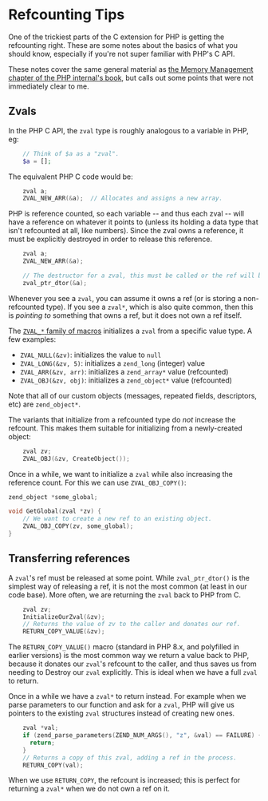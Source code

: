 
# Refcounting Tips

One of the trickiest parts of the C extension for PHP is getting the refcounting
right.  These are some notes about the basics of what you should know,
especially if you're not super familiar with PHP's C API.

These notes cover the same general material as [the Memory Management chapter of
the PHP internal's
book](https://www.phpinternalsbook.com/php7/zvals/memory_management.html), but
calls out some points that were not immediately clear to me.

##  Zvals

In the PHP C API, the `zval` type is roughly analogous to a variable in PHP, eg:

```php
    // Think of $a as a "zval".
    $a = [];
```

The equivalent PHP C code would be:

```c
    zval a;
    ZVAL_NEW_ARR(&a);  // Allocates and assigns a new array.
```

PHP is reference counted, so each variable -- and thus each zval -- will have a
reference on whatever it points to (unless its holding a data type that isn't
refcounted at all, like numbers). Since the zval owns a reference, it must be
explicitly destroyed in order to release this reference.

```c
    zval a;
    ZVAL_NEW_ARR(&a);

    // The destructor for a zval, this must be called or the ref will be leaked.
    zval_ptr_dtor(&a);
```

Whenever you see a `zval`, you can assume it owns a ref (or is storing a
non-refcounted type). If you see a `zval*`, which is also quite common, then
this is *pointing to* something that owns a ref, but it does not own a ref
itself.

The [`ZVAL_*` family of
macros](https://github.com/php/php-src/blob/4030a00e8b6453aff929362bf9b25c193f72c94a/Zend/zend_types.h#L883-L1109)
initializes a `zval` from a specific value type.  A few examples:

* `ZVAL_NULL(&zv)`: initializes the value to `null`
* `ZVAL_LONG(&zv, 5)`: initializes a `zend_long` (integer) value
* `ZVAL_ARR(&zv, arr)`: initializes a `zend_array*` value (refcounted)
* `ZVAL_OBJ(&zv, obj)`: initializes a `zend_object*` value (refcounted)

Note that all of our custom objects (messages, repeated fields, descriptors,
etc) are `zend_object*`.

The variants that initialize from a refcounted type do *not* increase the
refcount. This makes them suitable for initializing from a newly-created object:

```c
    zval zv;
    ZVAL_OBJ(&zv, CreateObject());
```

Once in a while, we want to initialize a `zval` while also increasing the
reference count. For this we can use `ZVAL_OBJ_COPY()`:

```c
zend_object *some_global;

void GetGlobal(zval *zv) {
    // We want to create a new ref to an existing object.
    ZVAL_OBJ_COPY(zv, some_global);
}
```

## Transferring references

A `zval`'s ref must be released at some point. While `zval_ptr_dtor()` is the
simplest way of releasing a ref, it is not the most common (at least in our code
base). More often, we are returning the `zval` back to PHP from C.

```c
    zval zv;
    InitializeOurZval(&zv);
    // Returns the value of zv to the caller and donates our ref.
    RETURN_COPY_VALUE(&zv);
```

The `RETURN_COPY_VALUE()` macro (standard in PHP 8.x, and polyfilled in earlier
versions) is the most common way we return a value back to PHP, because it
donates our `zval`'s refcount to the caller, and thus saves us from needing to
Destroy our `zval` explicitly. This is ideal when we have a full `zval` to
return.

Once in a while we have a `zval*` to return instead. For example when we parse
parameters to our function and ask for a `zval`, PHP will give us pointers to
the existing `zval` structures instead of creating new ones.

```c
    zval *val;
    if (zend_parse_parameters(ZEND_NUM_ARGS(), "z", &val) == FAILURE) {
      return;
    }
    // Returns a copy of this zval, adding a ref in the process.
    RETURN_COPY(val);
```

When we use `RETURN_COPY`, the refcount is increased; this is perfect for
returning a `zval*` when we do not own a ref on it.
